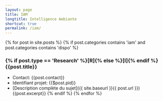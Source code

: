 ```yaml
---
layout: page
title: IAM
longtitle: Intelligence Ambiante
shortcut: true
permalink: /iam/
---
```


{% for post in site.posts %}
    {% if post.categories contains 'iam' and post.categories contains 'dispo' %}
### {% if post.type == 'Research' %}[R]{% else %}[I]{% endif %} {{post.title}}    
  * Contact: {{post.contact}}
  * Identifiant projet: {{$post.pid}}
  * [Description complète du sujet]({{ site.baseurl }}{{ post.url }})
{{post.excerpt}}
    {% endif %}
{% endfor %}



